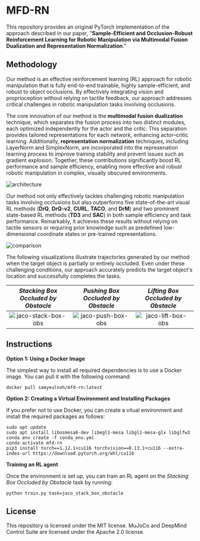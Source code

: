 # MFD-RN

This repository provides an original PyTorch implementation of the approach described in our paper, "**Sample-Efficient and Occlusion-Robust Reinforcement Learning for Robotic Manipulation via Multimodal Fusion Dualization and Representation Normalization**."



## Methodology

Our method is an effective reinforcement learning (RL) approach for robotic manipulation that is fully end-to-end trainable, highly sample-efficient, and robust to object occlusions. By effectively integrating vision and proprioception without relying on tactile feedback, our approach addresses critical challenges in robotic manipulation tasks involving occlusions. 

The core innovation of our method is the **multimodal fusion dualization** technique, which separates the fusion process into two distinct modules, each optimized independently for the actor and the critic. This separation provides tailored representations for each network, enhancing actor–critic learning. Additionally, **representation normalization** techniques, including LayerNorm and SimplexNorm, are incorporated into the represenation learning process to improve training stability and prevent issues such as gradient explosion. Together, these contributions significantly boost RL performance and sample efficiency, enabling more effective and robust robotic manipulation in complex, visually obscured environments. 

![architecture](https://dl.dropbox.com/scl/fi/y6zsbbjsgpil5xa1vjsp2/Fig1.png?rlkey=w5r32hnbygyulx6dgphesrw7e&st=5z87vv9t&dl=0)


Our method not only effectively tackles challenging robotic manipulation tasks involving occlusions but also outperforms five state-of-the-art visual RL methods (**DrQ**, **DrQ-v2**, **CURL**, **TACO**, and **DrM**) and two prominent state-based RL methods (**TD3** and **SAC**) in both sample efficiency and task performance. Remarkably, it achieves these results without relying on tactile sensors or requiring prior knowledge such as predefined low-dimensional coordinate states or pre-trained representations. 

![comparison](https://dl.dropbox.com/scl/fi/s1momvo4tgn7pj0y3oh41/Fig3_svg.png?rlkey=95q5swnca6eb1vg7ozhe9tlom&st=3xe8ggqj&dl=0)


The following visualizations illustrate trajectories generated by our method when the target object is partially or entirely occluded. Even under these challenging conditions, our approach accurately predicts the target object's location and successfully completes the tasks.

|*Stacking Box Occluded by Obstacle*|*Pushing Box Occluded by Obstacle*|*Lifting Box Occluded by Obstacle*|
|:-:|:-:|:-:|
|![jaco-stack-box-obs](http://dl.dropbox.com/s/k9w5kok1mk9x43a/jaco-stack-box-under-obstacle_v1.gif "jaco-stack-box-under-obstacle")|![jaco-push-box-obs](http://dl.dropbox.com/s/jy2f01w7zhcytaj/jaco-push-box-under-obstacle_v2.gif "jaco-move-box-under-obstacle")|![jaco-lift-box-obs](http://dl.dropbox.com/s/g9v84b8awc2maxv/jaco-lift-box-under-obstacle_v1.gif "jaco-lift-box-under-obstacle")|



## Instructions

**Option 1: Using a Docker Image**

The simplest way to install all required dependencies is to use a Docker image. You can pull it with the following command:

    docker pull samyeulnoh/mfd-rn:latest

**Option 2: Creating a Virtual Environment and Installing Packages**

If you prefer not to use Docker, you can create a vitual environment and install the required packages as follows:

    sudo apt update
    sudo apt install libosmesa6-dev libegl1-mesa libgl1-mesa-glx libglfw3
    conda env create -f conda_env.yml
    conda activate mfd-rn
    pip3 install torch==1.12.1+cu116 torchvision==0.13.1+cu116 --extra-index-url https://download.pytorch.org/whl/cu116

**Training an RL agent**

Once the environment is set up, you can train an RL agent on the *Stacking Box Occluded by Obstacle* task by running:

    python train.py task=jaco_stack_box_obstacle



## License

This repository is licensed under the MIT license. MuJoCo and DeepMind Control Suite are licensed under the Apache 2.0 license.
